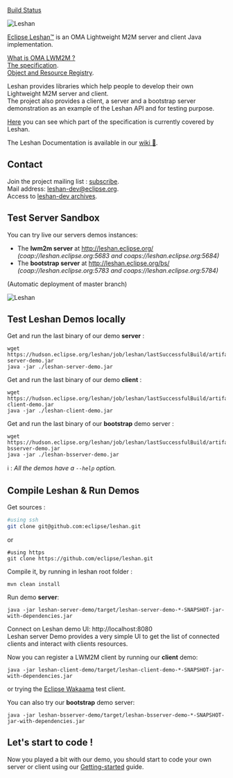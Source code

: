 [Build Status](https://hudson.eclipse.org/leshan/)

![Leshan](https://eclipse.org/leshan/img/multicolor-leshan.png)

[Eclipse Leshan™](https://eclipse.org/leshan) is an OMA Lightweight M2M server and client Java implementation.

[What is OMA LWM2M ?](http://www.openmobilealliance.org/wp/overviews/lightweightm2m_overview.html)  
[The specification](http://openmobilealliance.org/release/LightweightM2M/V1_0_1-20170704-A/OMA-TS-LightweightM2M-V1_0_1-20170704-A.pdf).  
[Object and Resource Registry](http://www.openmobilealliance.org/wp/OMNA/LwM2M/LwM2MRegistry.html).  

Leshan provides libraries which help people to develop their own Lightweight M2M server and client.  
The project also provides a client, a server and a bootstrap server demonstration as an example of the Leshan API and for testing purpose.

[Here](https://github.com/eclipse/leshan/wiki/LWM2M-Supported-features) you can see which part of the specification is currently covered by Leshan.

The Leshan Documentation  is available in our [wiki :blue_book:](https://github.com/eclipse/leshan/wiki).

Contact
-------

Join the project mailing list : [subscribe](https://dev.eclipse.org/mailman/listinfo/leshan-dev).  
Mail address: leshan-dev@eclipse.org.  
Access to [leshan-dev archives](https://dev.eclipse.org/mhonarc/lists/leshan-dev/).  

Test Server Sandbox
------------

You can try live our servers demos instances:

* The **lwm2m server** at http://leshan.eclipse.org/  
   _(coap://leshan.eclipse.org:5683  and coaps://leshan.eclipse.org:5684)_  
* The **bootstrap server** at http://leshan.eclipse.org/bs/  
   _(coap://leshan.eclipse.org:5783  and coaps://leshan.eclipse.org:5784)_  

(Automatic deployment of master branch)

![Leshan](https://eclipse.org/leshan/img/capture_for_github.png)

Test Leshan Demos locally
-----------------------
Get and run the last binary of our demo **server** :
```
wget https://hudson.eclipse.org/leshan/job/leshan/lastSuccessfulBuild/artifact/leshan-server-demo.jar
java -jar ./leshan-server-demo.jar
```
Get and run the last binary of our demo **client** :
```
wget https://hudson.eclipse.org/leshan/job/leshan/lastSuccessfulBuild/artifact/leshan-client-demo.jar
java -jar ./leshan-client-demo.jar
```
Get and run the last binary of our **bootstrap** demo server :
```
wget https://hudson.eclipse.org/leshan/job/leshan/lastSuccessfulBuild/artifact/leshan-bsserver-demo.jar
java -jar ./leshan-bsserver-demo.jar
```
:information_source: : _All the demos have a `--help` option._

Compile Leshan & Run Demos
-------------
Get sources :
```bash
#using ssh
git clone git@github.com:eclipse/leshan.git
```
or
```
#using https
git clone https://github.com/eclipse/leshan.git

```

Compile it, by running in leshan root folder :

```
mvn clean install
```

Run demo **server**:
```
java -jar leshan-server-demo/target/leshan-server-demo-*-SNAPSHOT-jar-with-dependencies.jar 
```

Connect on Leshan demo UI: http://localhost:8080  
Leshan server Demo provides a very simple UI to get the list of connected clients and interact with clients resources.

Now you can register a LWM2M client by running our **client** demo:
```
java -jar leshan-client-demo/target/leshan-client-demo-*-SNAPSHOT-jar-with-dependencies.jar 
```
or trying the [Eclipse Wakaama](http://eclipse.org/wakaama) test client.

You can also try our **bootstrap** demo server:
```
java -jar leshan-bsserver-demo/target/leshan-bsserver-demo-*-SNAPSHOT-jar-with-dependencies.jar 
```

Let's start to code !
---------------------
Now you played a bit with our demo, you should start to code your own server or client using our [Getting-started](https://github.com/eclipse/leshan/wiki/Getting-started) guide.
